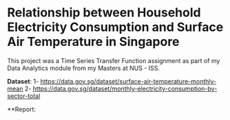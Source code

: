 # Relationship between Household Electricity Consumption and Surface Air Temperature in Singapore
This project was a Time Series Transfer Function assignment as part of my Data Analytics module from my Masters at NUS - ISS.

**Dataset**:
1- https://data.gov.sg/dataset/surface-air-temperature-monthly-mean
2- https://data.gov.sg/dataset/monthly-electricity-consumption-by-sector-total

**Report: 
